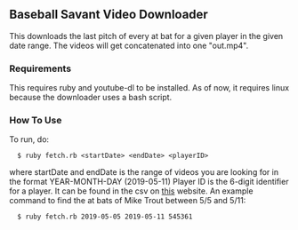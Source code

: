 ## Baseball Savant Video Downloader

This downloads the last pitch of every at bat for a given player in the given date range. The videos will get concatenated into one "out.mp4".
### Requirements
This requires ruby and youtube-dl to be installed. As of now, it requires linux because the downloader uses a bash script. 

### How To Use
To run, do:
```
  $ ruby fetch.rb <startDate> <endDate> <playerID>
```
where startDate and endDate is the range of videos you are looking for in the format YEAR-MONTH-DAY (2019-05-11)
Player ID is the 6-digit identifier for a player. It can be found in the csv on [this](http://crunchtimebaseball.com/baseball_map.html) website. 
An example command to find the at bats of Mike Trout between 5/5 and 5/11:
```
  $ ruby fetch.rb 2019-05-05 2019-05-11 545361
```
